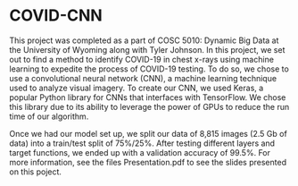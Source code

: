 # COVID-CNN
This project was completed as a part of COSC 5010: Dynamic Big Data at the University of Wyoming along with Tyler Johnson. In this project, we set out to find a method to
identify COVID-19 in chest x-rays using machine learning to expedite the process of COVID-19 testing. To do so, we chose to use a convolutional neural network (CNN), a machine learning
technique used to analyze visual imagery. To create our CNN, we used Keras, a popular Python library for CNNs that interfaces with TensorFlow. We chose this library due to its ability
to leverage the power of GPUs to reduce the run time of our algorithm. 

Once we had our model set up, we split our data of 8,815 images (2.5 Gb of data) into a train/test split of 75%/25%. After testing different layers and target functions, we ended up with a validation 
accuracy of 99.5%. For more information, see the files Presentation.pdf to see the slides presented on this poject. 
